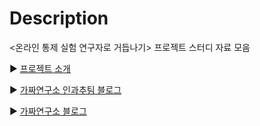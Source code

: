 # Description
<온라인 통제 실험 연구자로 거듭나기> 프로젝트 스터디 자료 모음

▶️ [프로젝트 소개](https://www.notion.so/chanrankim/6f637b9572f14c61b6ae84c2739ffc41?pvs=4)

▶️ [가짜연구소 인과추팀 블로그](https://causalinferencelab.github.io)

▶ [가짜연구소 블로그](https://pseudolab.github.io/)


